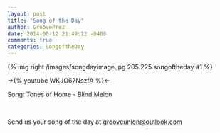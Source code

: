 ```yaml
---
layout: post
title: "Song of the Day"
author: GroovePrez
date: 2014-05-12 21:49:12 -0400
comments: true
categories: SongoftheDay
---
```


{% img right /images/songdayimage.jpg 205 225 songoftheday #1 %}

<!--more-->

->{% youtube WKJO67NszfA %}<-



Song: Tones of Home - Blind Melon

<br />


Send us your song of the day at grooveunion@outlook.com